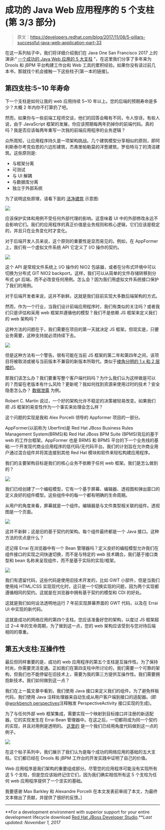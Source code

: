 # 成功的 Java Web 应用程序的 5 个支柱(第 3/3 部分)

> 原文：<https://developers.redhat.com/blog/2017/11/08/5-pillars-successful-java-web-application-part-33>

在这一系列帖子中，我们将详细介绍我们在 Java One San Francisco 2017 上的演讲:“ [一个成功的 Java Web 应用的 5 大支柱](https://speakerdeck.com/ederign/5-pillars-of-a-successful-java-web-application-1) ”，在这里我们分享了多年来为 Drools 和 jBPM 平台构建工作台和 Web 工具的累积经验。如果你没有读过前几本书，那就找个机会接触一下这些柱子[第一本的链接]。

## 第四支柱:5~10 年寿命

下一个支柱是如何让我的 web 应用持续 5~10 年以上。您的后端的预期寿命是多少？大概 2 年内你不打算扔了吧。

然而，如果你与一些前端工程师交谈，他们的回答会略有不同，令人惊讶。有些人说，由于 JavaScript 框架的发展，你应该预期每两年扔掉你的前端代码。真的吗？我是否应该每两年重写一次我的前端应用程序的业务逻辑？

众所周知，让应用程序持久是一项架构挑战。几个建筑模型分享相似的原则，即阿利斯泰尔考克伯恩的六边形建筑，杰弗里帕勒莫的洋葱建筑，罗伯特马丁的清洁建筑。这些原则是:

*   与框架分离
*   可测试
*   与 UI 解耦
*   与数据库分离
*   独立于外部系统

为了说明这些原理，请看下面的 [洁净建筑](https://8thlight.com/blog/uncle-bob/2012/08/13/the-clean-architecture.html) 示意图:

![](img/28408bd76cb71d6dff381d81ad039a80.png)

应该保护实体和用例不受任何外部代理的影响。这意味着 UI 中的外部修改永远不会影响它们。我们的应用程序的真正价值是业务规则和核心逻辑，它们应该是稳定的，并且只在业务变化时才变化。

对于后端开发人员来说，这个原则的重要性是显而易见的。例如，在 AppFormer 上，我们有一个虚拟文件系统 API 它定义了 I/O 操作的契约。

![](img/8495ffc8f0c120db0d4184f6c59cf1b7.png)

这个 API 是常规文件系统上 I/O 操作的 NIO2 包装器，或者在分布式环境中可以切换为分布式 GIT NIO2 backport。这样，我们可以从简单的文件存储转移到分布式 git 后端，而不必改变任何用例。怎么会？因为我们用虚拟文件系统接口保护了我们的用例。

对于后端开发者来说，这并不新鲜。这就是我们目前实现大多数后端架构的方式。

然而，作为一个行业，当我们设计前端应用程序时，我们有类似的关注吗？或者我们只是评估和采用 web 框架并遵循他的模型？我们不是依赖 JS 框架来定义我们的 web 架构吗？

这种方法的问题在于，我们需要在项目的第一天就决定 JS 框架。但现实是，只要业务需要，这种支持就必须持续下去。

![](img/854a3b05f1e35b3792c849febe96b8eb.png)

但是这种方法有一个警告。很有可能在当前 JS 框架的第二年和第四年之间，该项目将被取消或被与当前版本不兼容的新版本所取代。类似于[棱角分明的 1.x 和 2 层楼的](https://toddmotto.com/future-of-angular-1-x)。

那我们该怎么办？我们要重写整个客户端代码吗？为什么我们认为这样做是可以的？而留在老版本有什么风险？更新呢？我如何找到资源来使用过时的技术？安全隐患怎么办？ [数据泄露](https://thehackernews.com/2017/09/equifax-apache-struts.html) 为例。

Robert C. Martin 说过，一个好的架构允许不稳定的决策被轻易改变。如果我们把 JS 框架的易变性作为一个事实来处理会怎么样？

这个问题的实现是我和 Alex Porcelli 领导的 Appformer 项目的一部分。

AppFormer(以前称为 Uberfire)是 Red Hat JBoss Business Rules Management System(BRMS)和 Red Hat JBoss BPM Suite (BPMS)背后的基于 web 的工作台框架。AppFormer 也是 BRMS 和 BPMS 平台的下一个业务线的基础:一个开发现代商业应用程序的低代码/无代码平台。我们的计划旨在允许商业用户通过混合组件并将其连接到其他 Red Hat 模块和软件来轻松构建应用程序。

我们的主要架构目标是我们的核心业务不依赖于任何 web 框架。我们是怎么做到的？

![](img/cf361d09955ab2cedb82f386f4980c06.png)

我们已经创建了一个编程模型，它有一个基于屏幕、编辑器、透视图和弹出窗口的定义良好的组件模型。这些组件中的每一个都有明确的生命周期。

从用户的角度来看，屏幕就是一个组件。编辑器是与文件类型相关联的组件。透视图是一个页面。

![](img/da00e99c01058889a6c8d727803262ea.png)

这并不新鲜；这是旧的基于契约的架构。每个组件最终都是一个 Java 接口。这种方法的优点是什么？

还记得 Errai 在浏览器中有一个 Bean 管理器吗？定义良好的编程模型允许我们在组件接口的实现之间快速切换，而不是与特定的 web 技术耦合。我们基于接口类型和 bean 名称来呈现组件，而不是基于实际的实现/框架。

![](img/f8df8387ccf4ea1e2f713e7c35fc00a2.png)

我们有遗留代码，这些代码是使用旧技术开发的，比如 GWT 小部件，但是当我们使用纯 HTML/CSS 实现现代化时，这只是一个切换实现的问题，因为两个实现都遵循相同的契约。这就是在浏览器中拥有基于契约的模型和 CDI 的好处。

这就是我们如何设法透明地运行 7 年前实现屏幕界面的 GWT 代码，以及在 Errai UI 中实现的新代码。

这就是成功的网络应用的第四个支柱。您应该准备好您的架构，以度过 JS 框架超过 2~4 年的生命周期，为了做到这一点，您的 web 架构应该受到与您对待后端相同的尊重。

## 第五大支柱:互操作性

最后但同样重要的是，成功的 web 应用程序的第五个支柱是互操作性。为了保持时尚，你需要灵活变通。正如我们在第四支柱中所讨论的，我们需要一个可靠的架构，但我们也不能停留在旧技术上，需要为我的第三方提供互操作性。我们需要拥抱新技术。我们如何做到这一点？

我们在上一篇文章中看到，我们使用 Java 接口来定义我们的组件。为了避免样板代码，我们使用 Java 注释处理器来自动生成从用户客户端到接口的适配器。(即@[workbench perspectives](https://speakerdeck.com/ederign/5-pillars-of-a-successful-java-web-application-1?slide=81)注释触发 PerspectiveActivity 接口实现的生成)。

为了与任何外部 web 框架集成，需要实现一个映射到目标接口并注册的新适配器。它的实现发生在 Errai Bean 管理器中。在这之后，一切都将成为同一个契约的实现，并且对用例是透明的。 [这里的](https://speakerdeck.com/ederign/5-pillars-of-a-successful-java-web-application-1?slide=84) 是一个我们已经用角度代码做到这一点的例子。

![](img/8b52e0541da9085b4898028a300286fd.png)

在这个帖子系列中，我们展示了我们认为是每个成功的网络应用的基础的五大支柱。它们都已经在 Drools 和 jBPM 工作台的开发实践中证明了自己的价值。

Web 应用程序是我们架构的重要组成部分。尽管您的应用程序可能没有实现所有这 5 个支柱，但是您应该始终记住它们，因为我们确实相信所有这 5 个支柱为任何 web 应用程序提供了一个坚实的基础。

我要感谢 Max Barkley 和 Alexandre Porcelli 在本文发表前审阅了本文，为最终文本做出了贡献，并提供了很好的反馈。]

* * *

**For a development environment with superior support for your entire development lifecycle download [Red Hat JBoss Developer Studio](https://developers.redhat.com/products/devstudio/download/?intcmp=7016000000124eFAAQ).***Last updated: November 1, 2017*